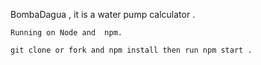 BombaDagua , it is a water pump calculator .

    Running on Node and  npm.

    git clone or fork and npm install then run npm start .




